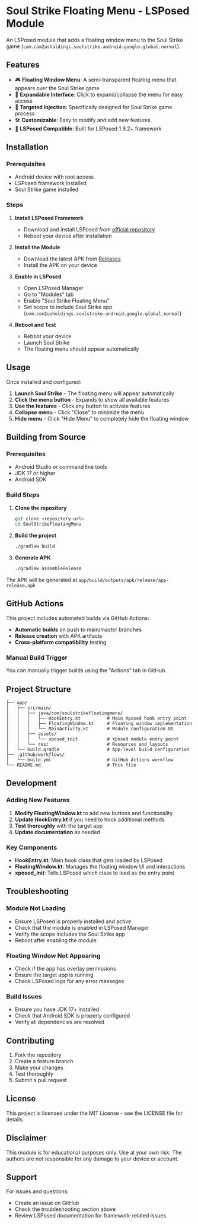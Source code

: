 # Soul Strike Floating Menu - LSPosed Module

An LSPosed module that adds a floating window menu to the Soul Strike game (`com.com2usholdings.soulstrike.android.google.global.normal`).

## Features

- 🎮 **Floating Window Menu**: A semi-transparent floating menu that appears over the Soul Strike game
- 🔄 **Expandable Interface**: Click to expand/collapse the menu for easy access
- 🎯 **Targeted Injection**: Specifically designed for Soul Strike game process
- 🛠️ **Customizable**: Easy to modify and add new features
- 📱 **LSPosed Compatible**: Built for LSPosed 1.9.2+ framework

## Installation

### Prerequisites
- Android device with root access
- LSPosed framework installed
- Soul Strike game installed

### Steps
1. **Install LSPosed Framework**
   - Download and install LSPosed from [official repository](https://github.com/LSPosed/LSPosed)
   - Reboot your device after installation

2. **Install the Module**
   - Download the latest APK from [Releases](../../releases)
   - Install the APK on your device

3. **Enable in LSPosed**
   - Open LSPosed Manager
   - Go to "Modules" tab
   - Enable "Soul Strike Floating Menu"
   - Set scope to include Soul Strike app (`com.com2usholdings.soulstrike.android.google.global.normal`)

4. **Reboot and Test**
   - Reboot your device
   - Launch Soul Strike
   - The floating menu should appear automatically

## Usage

Once installed and configured:

1. **Launch Soul Strike** - The floating menu will appear automatically
2. **Click the menu button** - Expands to show all available features
3. **Use the features** - Click any button to activate features
4. **Collapse menu** - Click "Close" to minimize the menu
5. **Hide menu** - Click "Hide Menu" to completely hide the floating window

## Building from Source

### Prerequisites
- Android Studio or command line tools
- JDK 17 or higher
- Android SDK

### Build Steps
1. **Clone the repository**
   ```bash
   git clone <repository-url>
   cd SoulStrikeFloatingMenu
   ```

2. **Build the project**
   ```bash
   ./gradlew build
   ```

3. **Generate APK**
   ```bash
   ./gradlew assembleRelease
   ```

The APK will be generated at `app/build/outputs/apk/release/app-release.apk`

## GitHub Actions

This project includes automated builds via GitHub Actions:

- **Automatic builds** on push to main/master branches
- **Release creation** with APK artifacts
- **Cross-platform compatibility** testing

### Manual Build Trigger
You can manually trigger builds using the "Actions" tab in GitHub.

## Project Structure

```
├── app/
│   ├── src/main/
│   │   ├── java/com/soulstrikefloatingmenu/
│   │   │   ├── HookEntry.kt          # Main Xposed hook entry point
│   │   │   ├── FloatingWindow.kt     # Floating window implementation
│   │   │   └── MainActivity.kt       # Module configuration UI
│   │   ├── assets/
│   │   │   └── xposed_init           # Xposed module entry point
│   │   └── res/                      # Resources and layouts
│   └── build.gradle                  # App-level build configuration
├── .github/workflows/
│   └── build.yml                     # GitHub Actions workflow
└── README.md                         # This file
```

## Development

### Adding New Features

1. **Modify FloatingWindow.kt** to add new buttons and functionality
2. **Update HookEntry.kt** if you need to hook additional methods
3. **Test thoroughly** with the target app
4. **Update documentation** as needed

### Key Components

- **HookEntry.kt**: Main hook class that gets loaded by LSPosed
- **FloatingWindow.kt**: Manages the floating window UI and interactions
- **xposed_init**: Tells LSPosed which class to load as the entry point

## Troubleshooting

### Module Not Loading
- Ensure LSPosed is properly installed and active
- Check that the module is enabled in LSPosed Manager
- Verify the scope includes the Soul Strike app
- Reboot after enabling the module

### Floating Window Not Appearing
- Check if the app has overlay permissions
- Ensure the target app is running
- Check LSPosed logs for any error messages

### Build Issues
- Ensure you have JDK 17+ installed
- Check that Android SDK is properly configured
- Verify all dependencies are resolved

## Contributing

1. Fork the repository
2. Create a feature branch
3. Make your changes
4. Test thoroughly
5. Submit a pull request

## License

This project is licensed under the MIT License - see the LICENSE file for details.

## Disclaimer

This module is for educational purposes only. Use at your own risk. The authors are not responsible for any damage to your device or account.

## Support

For issues and questions:
- Create an issue on GitHub
- Check the troubleshooting section above
- Review LSPosed documentation for framework-related issues

